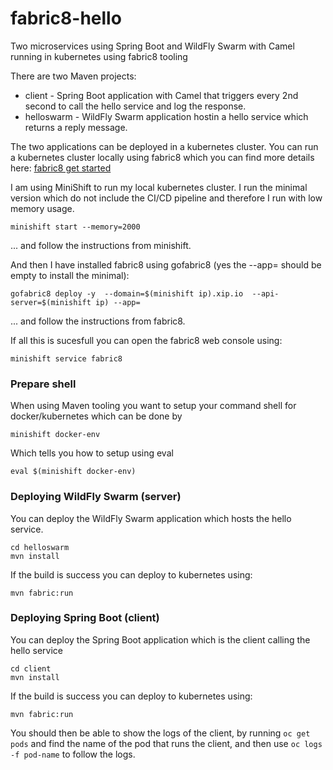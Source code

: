 # fabric8-hello

Two microservices using Spring Boot and WildFly Swarm with Camel running in kubernetes using fabric8 tooling

There are two Maven projects:

* client - Spring Boot application with Camel that triggers every 2nd second to call the hello service and log the response.
* helloswarm - WildFly Swarm application hostin a hello service which returns a reply message.

The two applications can be deployed in a kubernetes cluster. You can run a kubernetes cluster locally using fabric8 which you can find more details here: [fabric8 get started](https://fabric8.io/guide/getStarted/index.html)

I am using MiniShift to run my local kubernetes cluster. I run the minimal version which do not include the CI/CD pipeline and therefore I run with low memory usage.

    minishift start --memory=2000

... and follow the instructions from minishift.

And then I have installed fabric8 using gofabric8 (yes the --app= should be empty to install the minimal):

    gofabric8 deploy -y  --domain=$(minishift ip).xip.io  --api-server=$(minishift ip) --app=

... and follow the instructions from fabric8.

If all this is sucesfull you can open the fabric8 web console using:

    minishift service fabric8


### Prepare shell

When using Maven tooling you want to setup your command shell for docker/kubernetes which can be done by

    minishift docker-env

Which tells you how to setup using eval

    eval $(minishift docker-env)


### Deploying WildFly Swarm (server)

You can deploy the WildFly Swarm application which hosts the hello service.

    cd helloswarm
    mvn install

If the build is success you can deploy to kubernetes using:

    mvn fabric:run


### Deploying Spring Boot (client)

You can deploy the Spring Boot application which is the client calling the hello service

    cd client
    mvn install

If the build is success you can deploy to kubernetes using:

    mvn fabric:run

You should then be able to show the logs of the client, by running `oc get pods` and find the name of the pod that runs the client, and then use `oc logs -f pod-name` to follow the logs.


